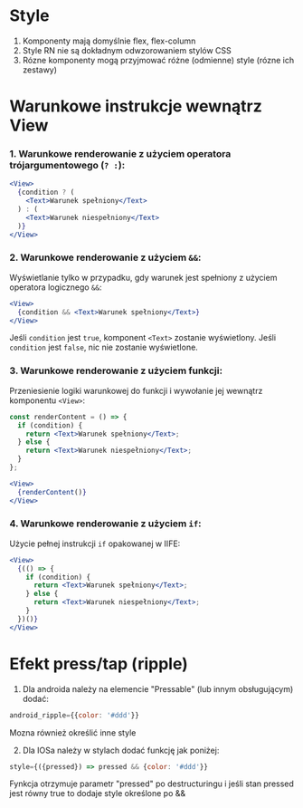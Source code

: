 Style
======

1. Komponenty mają domyślnie flex, flex-column
2. Style RN nie są dokładnym odwzorowaniem stylów CSS
3. Rózne komponenty mogą przyjmować różne (odmienne) style (rózne ich zestawy)


Warunkowe instrukcje wewnątrz View
=====================================


### 1. Warunkowe renderowanie z użyciem operatora trójargumentowego (`? :`):


```jsx
<View>
  {condition ? (
    <Text>Warunek spełniony</Text>
  ) : (
    <Text>Warunek niespełniony</Text>
  )}
</View>
```

### 2. Warunkowe renderowanie z użyciem `&&`:

Wyświetlanie tylko w przypadku, gdy warunek jest spełniony z użyciem operatora logicznego `&&`:

```jsx
<View>
  {condition && <Text>Warunek spełniony</Text>}
</View>
```

Jeśli `condition` jest `true`, komponent `<Text>` zostanie wyświetlony. Jeśli `condition` jest `false`, nic nie zostanie wyświetlone.

### 3. Warunkowe renderowanie z użyciem funkcji:

Przeniesienie logiki warunkowej do funkcji i wywołanie jej wewnątrz komponentu `<View>`:

```jsx
const renderContent = () => {
  if (condition) {
    return <Text>Warunek spełniony</Text>;
  } else {
    return <Text>Warunek niespełniony</Text>;
  }
};

<View>
  {renderContent()}
</View>
```

### 4. Warunkowe renderowanie z użyciem `if`:

Użycie pełnej instrukcji `if` opakowanej w IIFE:

```jsx
<View>
  {(() => {
    if (condition) {
      return <Text>Warunek spełniony</Text>;
    } else {
      return <Text>Warunek niespełniony</Text>;
    }
  })()}
</View>
```
 

Efekt press/tap (ripple)
==============================
1. Dla androida należy na elemencie "Pressable" (lub innym obsługującym) dodać:
```jsx
android_ripple={{color: '#ddd'}}
```
Mozna również określić inne style

2. Dla IOSa należy w stylach dodać funkcję jak poniżej:
```jsx
style={({pressed}) => pressed && {color: '#ddd'}}
```
Fynkcja otrzymuje parametr "pressed" po destructuringu i jeśli stan pressed jest równy
true to dodaje style określone po &&
